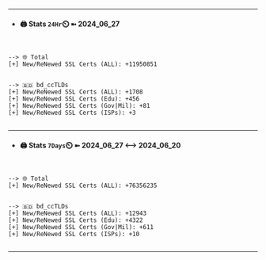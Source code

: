 

---
- #### 🖨️ **Stats** `24Hr`⏲️ ➼ 2024_06_27
```console


--> 🌐 Total
[+] New/ReNewed SSL Certs (ALL): +11950851


--> 🇧🇩 bd_ccTLDs
[+] New/ReNewed SSL Certs (ALL): +1708
[+] New/ReNewed SSL Certs (Edu): +456
[+] New/ReNewed SSL Certs (Gov|Mil): +81
[+] New/ReNewed SSL Certs (ISPs): +3


```

---
- #### 🖨️ **Stats** `7Days`⏲️ ➼ 2024_06_27 <--> 2024_06_20
```console


--> 🌐 Total
[+] New/ReNewed SSL Certs (ALL): +76356235


--> 🇧🇩 bd_ccTLDs
[+] New/ReNewed SSL Certs (ALL): +12943
[+] New/ReNewed SSL Certs (Edu): +4322
[+] New/ReNewed SSL Certs (Gov|Mil): +611
[+] New/ReNewed SSL Certs (ISPs): +10


```

---

